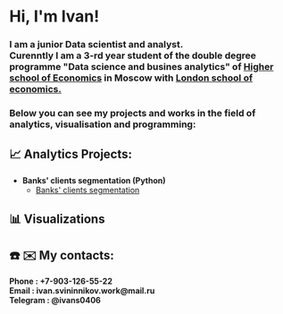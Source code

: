 <h1>Hi, I'm Ivan! </h1>
<h3>I am a junior Data scientist and analyst. <br> Curenntly I am a 3-rd year student of the double degree programme "Data science and busines analytics" of <ins>Higher school of Economics</ins> in Moscow with <ins>London school of economics.</ins></h3>
<h3>Below you can see my projects and works in the field of analytics, visualisation and programming:</h3>

<h2>📈 Analytics Projects:</h2>

- <b>Banks' clients segmentation (Python)</b>
  - [Banks' clients segmentation](https://github.com/Ivan040602/Banks_clients_segmentation)

<h2>📊 Visualizations</h2>


<h2> ☎️ ✉️ My contacts:</h2>
<b> Phone : +7-903-126-55-22 <br /> Email : ivan.svininnikov.work@mail.ru <br /> Telegram : @ivans0406</b>

